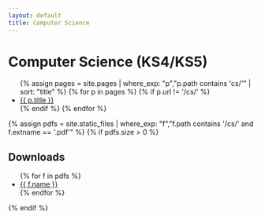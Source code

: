 ```yaml
---
layout: default
title: Computer Science
---
```


# Computer Science (KS4/KS5)

<ul class="card-grid">
{% assign pages = site.pages | where_exp: "p","p.path contains 'cs/'" | sort: "title" %}
{% for p in pages %}
  {% if p.url != '/cs/' %}
    <li class="card"><a href="{{ p.url }}">{{ p.title }}</a></li>
  {% endif %}
{% endfor %}
</ul>

{% assign pdfs = site.static_files | where_exp: "f","f.path contains '/cs/' and f.extname == '.pdf'" %}
{% if pdfs.size > 0 %}
<h2>Downloads</h2>
<ul>
  {% for f in pdfs %}
    <li><a href="{{ f.path }}">{{ f.name }}</a></li>
  {% endfor %}
</ul>
{% endif %}
